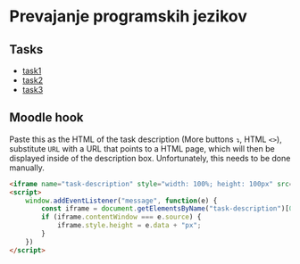 # Prevajanje programskih jezikov

## Tasks

* [task1](tasks/task1)
* [task2](tasks/task2)
* [task3](tasks/task3)

## Moodle hook

Paste this as the HTML of the task description (More buttons ```↴```, HTML ```<>```), substitute ```URL``` with a URL that points to a HTML page, which will then be displayed inside of the description box.
Unfortunately, this needs to be done manually.

```html
<iframe name="task-description" style="width: 100%; height: 100px" src="URL" frameborder="0" scrolling="no"></iframe>
<script>
    window.addEventListener("message", function(e) {
        const iframe = document.getElementsByName("task-description")[0];
        if (iframe.contentWindow === e.source) {
            iframe.style.height = e.data + "px";
        }
    })
</script>
```
